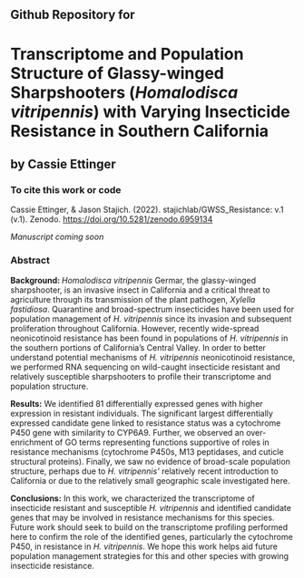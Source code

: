 ## Github Repository for
# Transcriptome and Population Structure of Glassy-winged Sharpshooters (<i>Homalodisca vitripennis</i>) with Varying Insecticide Resistance in Southern California
## by Cassie Ettinger 

### To cite this work or code

Cassie Ettinger, & Jason Stajich. (2022). stajichlab/GWSS_Resistance: v.1 (v.1). Zenodo. https://doi.org/10.5281/zenodo.6959134

<i>Manuscript coming soon</i>

### Abstract

<b>Background: </b> <i> Homalodisca vitripennis</i> Germar, the glassy-winged sharpshooter, is an invasive insect in California and a critical threat to agriculture through its transmission of the plant pathogen, <i>Xylella fastidiosa</i>. Quarantine and broad-spectrum insecticides have been used for population management of <i>H. vitripennis </i>since its invasion and subsequent proliferation throughout California. However, recently wide-spread neonicotinoid resistance has been found in populations of <i>H. vitripennis</i> in the southern portions of California’s Central Valley. In order to better understand potential mechanisms of <i>H. vitripennis</i> neonicotinoid resistance, we performed RNA sequencing on wild-caught insecticide resistant and relatively susceptible sharpshooters to profile their transcriptome and population structure. 

<b>Results:</b> We identified 81 differentially expressed genes with higher expression in resistant individuals. The significant largest differentially expressed candidate gene linked to resistance status was a cytochrome P450 gene with similarity to CYP6A9. Further, we observed an over-enrichment of GO terms representing functions supportive of roles in resistance mechanisms (cytochrome P450s, M13 peptidases, and cuticle structural proteins). Finally, we saw no evidence of broad-scale population structure, perhaps due to  <i>H. vitripennis'</i> relatively recent introduction to California or due to the relatively small geographic scale investigated here. 

<b>Conclusions:</b> In this work, we characterized the transcriptome of insecticide resistant and susceptible <i>H. vitripennis</i> and identified candidate genes that may be involved in resistance mechanisms for this species. Future work should seek to build on the transcriptome profiling performed here to confirm the role of the identified genes, particularly the cytochrome P450, in resistance in  <i>H. vitripennis</i>. We hope this work helps aid future population management strategies for this and other species with growing insecticide resistance.  


